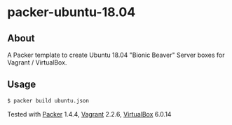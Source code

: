 # packer-ubuntu-18.04

## About
A Packer template to create Ubuntu 18.04 "Bionic Beaver" Server boxes for Vagrant / VirtualBox.

## Usage
```bash
$ packer build ubuntu.json
```
Tested with [Packer][] 1.4.4, [Vagrant][] 2.2.6, [VirtualBox][] 6.0.14

[Packer]: https://packer.io/
[Vagrant]: https://www.vagrantup.com/
[VirtualBox]: https://www.virtualbox.org/

